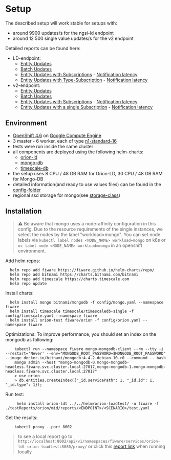 # Setup

The described setup will work stable for setups with:

-   around 9900 updates/s for the ngsi-ld endpoint
-   around 12 500 single value updates/s for the v2 endpoint

Detailed reports can be found here:

-   LD-endpoint:
    -   [Entity Updates](https://fiware.github.io/load-tests/testReports/orion-ld-troe/mid/reports/ld/EntityUpdateSimulation/gatling-report.html)
    -   [Batch Updates](https://fiware.github.io/load-tests/testReports/orion-ld-troe/mid/reports/ld/BatchUpdateSimulation/gatling-report.html)
    -   [Entity Updates with Subscriptions](https://fiware.github.io/load-tests/testReports/orion-ld-troe/mid/reports/ld/EntityUpdateWithSubscriptionSimulation/gatling-report.html) -
        [Notification latency](reports/ld/EntityUpdateWithSubscriptionSimulation/grafana-report.png)
    -   [Entity Updates with Type-Subscription](https://fiware.github.io/load-tests/testReports/orion-ld-troe/mid/reports/ld/EntityUpdateWithTypeSubscriptionSimulation/gatling-report.html) -
        [Notification latency](reports/ld/EntityUpdateWithTypeSubscriptionSimulation/grafana-report.png)
-   v2-endpoint:
    -   [Entity Updates](https://fiware.github.io/load-tests/testReports/orion-ld-troe/mid/reports/v2/EntityUpdateSimulation/gatling-report.html)
    -   [Batch Updates](https://fiware.github.io/load-tests/testReports/orion-ld-troe/mid/reports/v2/BatchUpdateSimulation/gatling-report.html)
    -   [Entity Updates with Subscriptions](https://fiware.github.io/load-tests/testReports/orion-ld-troe/mid/reports/v2/EntityUpdateWithSubscriptionSimulation/gatling-report.html) -
        [Notification latency](reports/v2/EntityUpdateWithSubscriptionSimulation/grafana-report.png)
    -   [Entity Updates with a single Subscription](https://fiware.github.io/load-tests/testReports/orion-ld-troe/mid/reports/v2/EntityUpdateWithSingleSubscriptionSimulation/gatling-report.html) -
        [Notification latency](reports/v2/EntityUpdateWithSingleSubscriptionSimulation/grafana-report.png)

## Environment

-   [OpenShift 4.6](https://docs.openshift.com/container-platform/4.6/welcome/index.html) on
    [Google Compute Engine](https://cloud.google.com/compute)
-   3 master - 6 worker, each of type [n1-standard-16](https://cloud.google.com/compute/docs/machine-types)
-   tests were run inside the same cluster
-   all components are deployed using the following helm-charts:
    -   [orion-ld](https://github.com/FIWARE/helm-charts/tree/main/charts/orion)
    -   [mongo-db](https://github.com/bitnami/charts/tree/master/bitnami/mongodb)
    -   [timescale-db](https://github.com/timescale/timescaledb-kubernetes/tree/master/charts/timescaledb-single)
-   the setup uses 8 CPU / 48 GB RAM for Orion-LD, 30 CPU / 48 GB RAM for Mongo-DB
-   detailed information(and ready to use values files) can be found in the [config-folder](config)
-   regional ssd storage for mongo(see [storage-class](config/storage-class.yaml))

## Installation

> :warning: Be aware that mongo uses a node-affinity configuration in this config. Due to the resource requirements of
> the single instances, we select the nodes by the label "workload=mongo". You can set node labels via
> `kubectl label nodes <NODE_NAME> workload=mongo` on k8s or `oc label node <NODE_NAME> workload=mongo` in an openshift
> environment.

Add helm repos:

```console
  helm repo add fiware https://fiware.github.io/helm-charts/repo/
  helm repo add bitnami https://charts.bitnami.com/bitnami
  helm repo add timescale https://charts.timescale.com
  helm repo update
```

Install charts:

```console
  helm install mongo bitnami/mongodb -f config/mongo.yaml --namespace fiware
  helm install timescale timescale/timescaledb-single -f config/timescale.yaml --namespace fiware
  helm install orion-test fiware/orion -f config/orion.yaml --namespace fiware
```

Optimizations: To improve performance, you should set an index on the mongodb as following:

```console
    kubectl run --namespace fiware mongo-mongodb-client --rm --tty -i --restart='Never' --env="MONGODB_ROOT_PASSWORD=$MONGODB_ROOT_PASSWORD" --image docker.io/bitnami/mongodb:4.4.2-debian-10-r0 --command -- bash
    mongo admin --host "mongo-mongodb-0.mongo-mongodb-headless.fiware.svc.cluster.local:27017,mongo-mongodb-1.mongo-mongodb-headless.fiware.svc.cluster.local:27017"
    > use orion
    > db.entities.createIndex({"_id.servicePath": 1, "_id.id": 1, "_id.type": 1});
```

Run test:

```console
     helm install orion-ldt ../../helm/orion-loadtest/ -n fiware -f ./testReports/orion/mid/reports/<ENDPOINT>/<SCENARIO>/test.yaml
```

Get the results:

```console
    kubectl proxy --port 8002
```

> to see a local report go to
> `http://localhost:8002/api/v1/namespaces/fiware/services/orion-ldt-orion-loadtest:8080/proxy/` or click this
> [report link](http://localhost:8002/api/v1/namespaces/fiware/services/orion-ldt-orion-loadtest:8080/proxy/) when
> running locally
